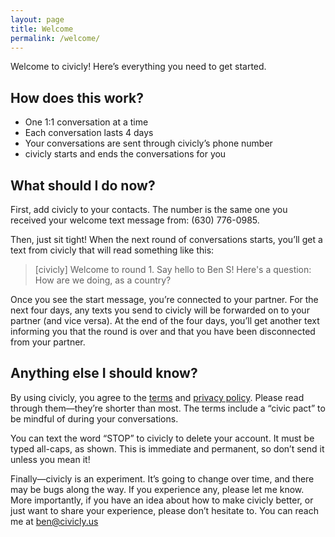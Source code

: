 ```yaml
---
layout: page
title: Welcome
permalink: /welcome/
---
```


Welcome to civicly! Here’s everything you need to get started.

## How does this work?

  - One 1:1 conversation at a time
  - Each conversation lasts 4 days
  - Your conversations are sent through civicly’s phone number
  - civicly starts and ends the conversations for you

## What should I do now?

First, add civicly to your contacts. The number is the same one you received your
welcome text message from: (630) 776-0985.

Then, just sit tight! When the next round of conversations starts, you’ll get a text
from civicly that will read something like this:

> [civicly] Welcome to round 1. Say hello to Ben S! Here's a question: How are we
doing, as a country?

Once you see the start message, you’re connected to your partner. For the next four
days, any texts you send to civicly will be forwarded on to your partner (and vice versa).
At the end of the four days, you’ll get another text informing you that the round is over
and that you have been disconnected from your partner.

## Anything else I should know?

By using civicly, you agree to the [terms][] and [privacy policy][]. Please read through
them—they’re shorter than most. The terms include a “civic pact” to be mindful of during
your conversations.

You can text the word “STOP” to civicly to delete your account. It must be typed all-caps,
as shown. This is immediate and permanent, so don’t send it unless you mean it!

Finally—civicly is an experiment. It’s going to change over time, and there may be bugs
along the way. If you experience any, please let me know. More importantly, if you have
an idea about how to make civicly better, or just want to share your experience, please
don’t hesitate to. You can reach me at ben@civicly.us

[terms]: /terms
[privacy policy]: /privacy
